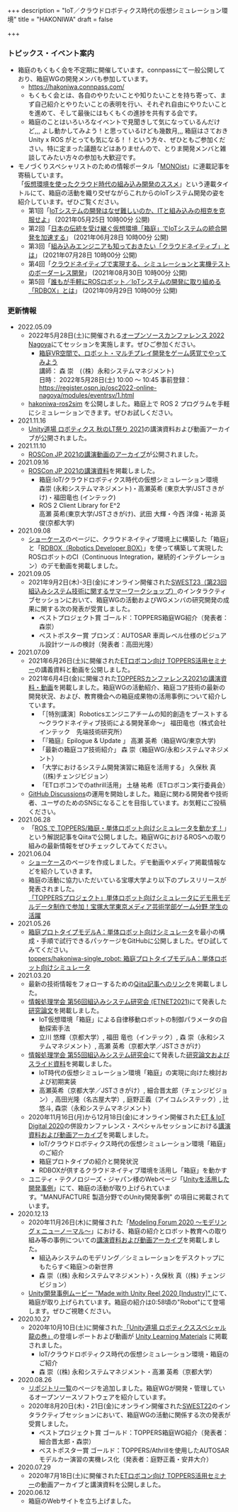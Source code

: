 +++
description = "IoT／クラウドロボティクス時代の仮想シミュレーション環境"
title = "HAKONIWA"
draft = false

+++

### トピックス・イベント案内

- 箱庭のもくもく会を不定期に開催しています。connpassにて一般公開しており、箱庭WGの開発メンバも参加しています。
  - https://hakoniwa.connpass.com/
  - もくもく会とは、各自のやりたいことや知りたいことを持ち寄って、まず自己紹介とやりたいことの表明を行い、それぞれ自由にやりたいことを進めて、そして最後にはもくもくの進捗を共有する会です。  
  - 箱庭のことはいろいろなイベントで見聞きして気になっているんだけど,,, よし動かしてみよう！と思っているけども幾数月,,, 箱庭はさておき Unity x ROS がとっても気になる！！という方々、ぜひともご参加ください。特に定まった議題などはありませんので、とりま開発メンバと雑談してみたい方々の参加も大歓迎です。
- モノづくりスペシャリストのための情報ポータル「[MONOist](https://monoist.atmarkit.co.jp/)」に連載記事を寄稿しています。  
「[仮想環境を使ったクラウド時代の組み込み開発のススメ](https://monoist.atmarkit.co.jp/mn/series/23683/)」という連載タイトルにて、箱庭の活動を織り交ぜながらこれからのIoTシステム開発の姿を紹介しています。ぜひご覧ください。
  - 第1回「[IoTシステムの開発はなぜ難しいのか、ITと組み込みの相克を克服せよ](https://monoist.atmarkit.co.jp/mn/articles/2105/25/news005.html)」 (2021年05月25日 10時00分 公開)
  - 第2回「[日本の伝統を受け継ぐ仮想環境「箱庭」でIoTシステムの統合開発を加速する](https://monoist.atmarkit.co.jp/mn/articles/2106/28/news012.html)」 (2021年06月28日 10時00分 公開)
  - 第3回「[組み込みエンジニアも知っておきたい「クラウドネイティブ」とは](https://monoist.atmarkit.co.jp/mn/articles/2107/28/news016.html)」 (2021年07月28日 10時00分 公開)
  - 第4回「[クラウドネイティブで実現する、シミュレーションと実機テストのボーダーレス開発](https://monoist.atmarkit.co.jp/mn/articles/2108/30/news016.html)」 (2021年08月30日 10時00分 公開)
  - 第5回「[誰もが手軽にROSロボット／IoTシステムの開発に取り組める「RDBOX」とは](https://monoist.atmarkit.co.jp/mn/articles/2109/29/news006.html)」 (2021年09月29日 10時00分 公開)
<!--
- **[SWEST23（第23回 組込みシステム技術に関するサマーワークショップ）](https://swest.toppers.jp)** が2021年9月2日(木)-3日(金)にオンライン開催されます。  
SWESTとは、大学の研究者や学生、企業の技術者や管理者、その他、組込みシステムに関わる全ての人達が、徹底的に議論できる場を提供することを主な目的とした合宿型のワークショップです。箱庭WGのメンバが企画・実施するセッションもありますので、ぜひご参加ください。
  - s1b：[「箱庭」でなにができる？最新動向をキャッチアップしてこれからを語り合おう](https://swest.toppers.jp/SWEST23/program/s1b.html#s1)   
  コーディネータ：森 崇（永和システムマネジメント）・高瀬 英希（東京大学／JSTさきがけ）
  - s2c：[オンラインでの組込み教育・モデリング教育について](https://swest.toppers.jp/SWEST23/program/s2c.html#s2)  
  講師：久保秋 真（株式会社チェンジビジョン）
  - s5b：[言語紹介N連発！](https://swest.toppers.jp/SWEST23/program/s5b.html#s5)  
  講師：細合 晋太郎（株式会社チェンジビジョン）
-->

### 更新情報

- 2022.05.09
  - 2022年5月28日(土)に開催される[オープンソースカンファレンス 2022 Nagoya](https://event.ospn.jp/osc2022-online-nagoya/)にてセッションを実施します。ぜひご参加ください。
    - [箱庭VR空間で、ロボット・マルチプレイ開発をゲーム感覚でやってみよう](https://event.ospn.jp/osc2022-online-nagoya/session/579215)  
    講師： 森 崇　(（株）永和システムマネジメント)  
    日時： 2022年5月28日(土) 10:00 〜 10:45
    事前登録： https://register.ospn.jp/osc2022-online-nagoya/modules/eventrsv/1.html
  - [hakoniwa-ros2sim](https://github.com/toppers/hakoniwa-ros2sim) を公開しました。箱庭上で ROS 2 プログラムを手軽にシミュレーションできます。ぜひお試しください。
- 2021.11.16
  - [Unity道場 ロボティクス 秋のLT祭り 2021](/hakoniwa/technical-links/#unity道場-ロボティクス-秋のlt祭り-2021)の講演資料および動画アーカイブが公開されました。
- 2021.11.10
  - [ROSCon JP 2021の講演動画のアーカイブ](/hakoniwa/technical-links/#roscon-jp-2021)が公開されました。
- 2021.09.16
  - [ROSCon JP 2021の講演資料](/hakoniwa/technical-links/#roscon-jp-2021)を掲載しました。
    - 箱庭:IoT/クラウドロボティクス時代の仮想シミュレーション環境  
    森崇 (永和システムマネジメント)・高瀬英希 (東京大学/JSTさきがけ)・福田⻯也 (インテック)
    - ROS 2 Client Library for E^2  
    高瀬 英希(東京大学/JSTさきがけ)、武田 大輝・今西 洋偉・祐源 英俊(京都大学)
- 2021.09.08
  - [ショーケース](/hakoniwa/showcase/)のページに、クラウドネイティブ環境上に構築した「箱庭」と「[RDBOX（Robotics Developer BOX）](https://github.com/rdbox-intec/rdbox)」を使って構築して実現したROSロボットのCI（Continuous Integration，継続的インテグレーション）のデモ動画を掲載しました。
- 2021.09.05
  - 2021年9月2日(木)-3日(金)にオンライン開催された[SWEST23（第23回 組込みシステム技術に関するサマーワークショップ）](https://swest.toppers.jp/SWEST23/program/)のインタラクティブセッションにおいて、箱庭WGの活動およびWGメンバの研究開発の成果に関する次の発表が受賞しました。
    - ベストプロジェクト賞 ゴールド：TOPPERS箱庭WG紹介（発表者：森崇）
    - ベストポスター賞 ブロンズ：AUTOSAR 車両レベル仕様のビジュアル設計ツールの検討（発表者：高田光隆）
- 2021.07.09
  - 2021年6月26日(土)に開催された[ETロボコン向け TOPPERS活用セミナー](/hakoniwa/technical-links/#2021年度-etロボコン向け-toppers活用セミナー)の講義資料と動画を公開しました。
  - 2021年6月4日(金)に開催された[TOPPERSカンファレンス2021の講演資料・動画](/hakoniwa/technical-links/#toppersカンファレンス2021)を掲載しました。箱庭WGの活動紹介、箱庭コア技術の最新の開発状況、および、教育機会への箱庭成果物の活用事例について紹介しています。
    - 「［特別講演］Roboticsエンジニアチームの知的創造をブーストする ～クラウドネイティブ技術による開発革命～」 福田竜也（株式会社インテック　先端技術研究所）
    - 「『箱庭』Epilogue & Update 」 高瀬 英希（箱庭WG/東京大学)
    - 「最新の箱庭コア技術紹介」 森 崇（箱庭WG/永和システムマネジメント）
    - 「大学におけるシステム開発演習に箱庭を活用する」 久保秋 真（(株)チェンジビジョン）
    - 「ETロボコンでのathrill活用」 土樋 祐希（ETロボコン実行委員会）
  - [GitHub Discussions](https://github.com/toppers/hakoniwa/discussions)の運用を開始しました。箱庭に関わる開発者や技術者、ユーザのためのSNSになることを目指しています。お気軽にご投稿ください。
- 2021.06.28
  - 「[ROS で TOPPERS/箱庭・単体ロボット向けシミュレータを動かす！](https://qiita.com/kanetugu2018/items/a2a069dba6e26c4e7eda)」という解説記事をQiitaで公開しました。箱庭WGにおけるROSへの取り組みの最新情報をぜひチェックしてみてください。
- 2021.06.04
  - [ショーケース](/hakoniwa/showcase/)のページを作成しました。デモ動画やメディア掲載情報などを紹介していきます。
  - 箱庭の活動に協力いただいている宝塚大学より以下のプレスリリースが発表されました。  
    [「TOPPERSプロジェクト」単体ロボット向けシミュレータにデモ用モデルデータ制作で参加！宝塚大学東京メディア芸術学部ゲーム分野 学生の活躍](https://www.value-press.com/pressrelease/272584)
- 2021.05.26
  - [箱庭プロトタイプモデルA：単体ロボット向けシミュレータ](/hakoniwa/prototypes/single-robot/)を最小の構成・手順で試行できるパッケージをGitHubに公開しました。ぜひ試してみてください。  
  [toppers/hakoniwa-single_robot: 箱庭プロトタイプモデルA：単体ロボット向けシミュレータ](https://github.com/toppers/hakoniwa-single_robot)
- 2021.03.20
  - 最新の技術情報をフォローするための[Qiita記事へのリンク](/hakoniwa/technical-links/#qiita記事)を掲載しました。
  - [情報処理学会 第56回組込みシステム研究会 (ETNET2021)](https://www.ipsj.or.jp/kenkyukai/event/arc236sldm194emb56.html)にて発表した[研究論文](/hakoniwa/technical-links/#etnet2021)を掲載しました。
    - IoT仮想環境「箱庭」による自律移動ロボットの制御パラメータの自動探索手法
    - 立川 悠輝（京都大学）, 福田 竜也（インテック）, 森 崇（永和システムマネジメント）, 高瀬 英希（京都大学／JSTさきがけ）
  - [情報処理学会 第55回組込みシステム研究会](https://www.ipsj.or.jp/kenkyukai/event/emb55.html)にて発表した[研究論文およびスライド資料](/hakoniwa/technical-links/#情報処理学会-第55回emb研究会)を掲載しました。
    - IoT時代の仮想シミュレーション環境「箱庭」の実現に向けた検討および初期実装
    - 高瀬英希（京都大学／JSTさきがけ）, 細合晋太郎（チェンジビジョン）, 高田光隆（名古屋大学）, 庭野正義（アイコムシステック）, 辻悠斗, 森崇（永和システムマネジメント）
  - 2020年11月16日(月)から12月18日(金)にオンライン開催された[ET & IoT Digital 2020](https://www.jasa.or.jp/expo/2020/)の併設カンファレンス・スペシャルセッションにおける[講演資料および動画アーカイブ](/hakoniwa/technical-links/#et--iot-digital-2020)を掲載しました。
    - IoT/クラウドロボティクス時代の仮想シミュレーション環境「箱庭」のご紹介
    - 箱庭プロトタイプの紹介と開発状況
    - RDBOXが供するクラウドネイティブ環境を活用し「箱庭」を動かす
  - ユニティ・テクノロジーズ・ジャパン様のWebページ「[Unityを活用した開発事例](https://industry.unity3d.jp/case.html)」にて、箱庭の活動が取り上げられています。"MANUFACTURE 製造分野でのUnity開発事例" の項目に掲載されています。
- 2020.12.13
  - 2020年11月26日(木)に開催された「[Modeling Forum 2020 〜モデリング x ニューノーマル〜](https://umtp-japan.org/event-seminar/9106)」における、箱庭の紹介とロボット教育への取り組み等の事例についての[講演資料および動画アーカイブ](/hakoniwa/technical-links/#modeling-forum-2020)を掲載しました。
    - 組込みシステムのモデリング／シミュレーションをデスクトップにもたらす＜箱庭＞の新世界
    - 森 崇（(株) 永和システムマネジメント）・久保秋 真（(株) チェンジビジョン）
  - [Unity開発事例ムービー "Made with Unity Reel 2020 [Industry]" ](https://www.youtube.com/watch?v=XlpoEYoVF7I)にて、箱庭が取り上げられています。箱庭の紹介は0:58頃の"Robot"にて登場します。ぜひご視聴ください。
- 2020.10.27
  - 2020年10月10日(土)に開催された[「Unity道場 ロボティクススペシャル 龍の巻」](https://meetup.unity3d.jp/jp/events/1257)の登壇レポートおよび動画が [Unity Learning Materials](https://learning.unity3d.jp/5167/) に掲載されました。
    - IoT/クラウドロボティクス時代の仮想シミュレーション環境・箱庭のご紹介
    - 森 崇（(株) 永和システムマネジメント・高瀬 英希（京都大学）
- 2020.08.26
  - [リポジトリ一覧](/hakoniwa/repositories)のページを追加しました。箱庭WGが開発・管理しているオープンソースソフトウェアを紹介しています。
  - 2020年8月20日(木)・21日(金)にオンライン開催された[SWEST22](https://swest.toppers.jp/SWEST22/program/)のインタラクティブセッションにおいて、箱庭WGの活動に関係する次の発表が受賞しました。
    - ベストプロジェクト賞 ゴールド：TOPPERS箱庭WG紹介（発表者：細合晋太郎・森崇）
    - ベストポスター賞 ゴールド：TOPPERS/Athrillを使用したAUTOSARモデルカー演習の実機レス化（発表者：庭野正義・安井大介）
- 2020.07.29
  - 2020年7月18日(土)に開催された[ETロボコン向け TOPPERS活用セミナー](/hakoniwa/technical-links/#2020年度-etロボコン向け-toppers活用セミナー)の動画アーカイブと講演資料を公開しました。
- 2020.06.12
  - 箱庭のWebサイトを立ち上げました。

